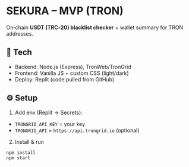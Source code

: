 # SEKURA – MVP (TRON)

On‑chain **USDT (TRC‑20) blacklist checker** + wallet summary for TRON addresses.

## 🔧 Tech
- Backend: Node.js (Express), TronWeb/TronGrid
- Frontend: Vanilla JS + custom CSS (light/dark)
- Deploy: Replit (code pulled from GitHub)

## ⚙️ Setup
1) Add env (Replit → Secrets):
- `TRONGRID_API_KEY` = your key
- `TRONGRID_API` = `https://api.trongrid.io` (optional)

2) Install & run
```bash
npm install
npm start
